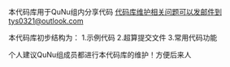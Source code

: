 本代码库用于QuNu组内分享代码
代码库维护相关问题可以发邮件到tys0321@outlook.com

本代码库初步结构为：
1.示例代码
2.超算提交文件
3.常用代码功能

个人建议QuNu组成员都进行本代码库的维护！方便后来人
